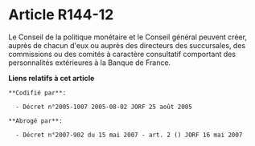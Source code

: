# Article R144-12

Le Conseil de la politique monétaire et le Conseil général peuvent créer, auprès de chacun d'eux ou auprès des directeurs des
succursales, des commissions ou des comités à caractère consultatif comportant des personnalités extérieures à la Banque de
France.

**Liens relatifs à cet article**

	**Codifié par**:

	  - Décret n°2005-1007 2005-08-02 JORF 25 août 2005

	**Abrogé par**:

	  - Décret n°2007-902 du 15 mai 2007 - art. 2 () JORF 16 mai 2007
